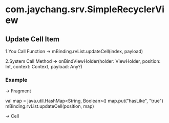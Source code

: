 # com.jaychang.srv.SimpleRecyclerView

## Update Cell Item

1.You Call Function -> mBinding.rvList.updateCell(index, payload)

2.System Call Method -> onBindViewHolder(holder: ViewHolder, position: Int, context: Context, payload: Any?)

### Example

 -> Fragment

val map = java.util.HashMap<String, Boolean>()
map.put("hasLike", "true")
mBinding.rvList.updateCell(position, map)

 -> Cell
 
 
